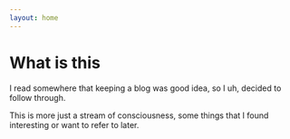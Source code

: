 ```yaml
---
layout: home
---
```


# What is this
I read somewhere that keeping a blog was good idea, so I uh, decided to follow through.

This is more just a stream of consciousness, some things that I found interesting or want to refer to later.

